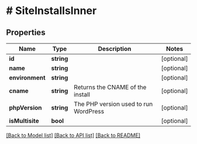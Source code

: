 # # SiteInstallsInner

## Properties

Name | Type | Description | Notes
------------ | ------------- | ------------- | -------------
**id** | **string** |  | [optional]
**name** | **string** |  | [optional]
**environment** | **string** |  | [optional]
**cname** | **string** | Returns the CNAME of the install | [optional]
**phpVersion** | **string** | The PHP version used to run WordPress | [optional]
**isMultisite** | **bool** |  | [optional]

[[Back to Model list]](../../README.md#models) [[Back to API list]](../../README.md#endpoints) [[Back to README]](../../README.md)
